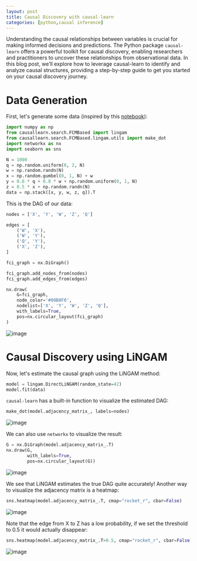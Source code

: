 ```yaml
---
layout: post
title: Causal Discovery with causal-learn
categories: [python,causal inference]
---
```


Understanding the causal relationships between variables is crucial for making informed decisions and predictions. 
The Python package `causal-learn` offers a powerful toolkit for causal discovery, 
enabling researchers and practitioners to uncover these relationships from observational data. 
In this blog post, we’ll explore how to leverage causal-learn to identify and analyze causal structures, 
providing a step-by-step guide to get you started on your causal discovery journey.

# Data Generation
First, let's generate some data (inspired by this [notebook](https://github.com/PacktPublishing/Causal-Inference-and-Discovery-in-Python)):
```python
import numpy as np
from causallearn.search.FCMBased import lingam
from causallearn.search.FCMBased.lingam.utils import make_dot
import networkx as nx
import seaborn as sns

N = 1000
q = np.random.uniform(0, 2, N)
w = np.random.randn(N)
x = np.random.gumbel(0, 1, N) + w
y = 0.6 * q + 0.8 * w + np.random.uniform(0, 1, N)
z = 0.5 * x + np.random.randn(N)
data = np.stack([x, y, w, z, q]).T
```
This is the DAG of our data:

```python
nodes = ['X', 'Y', 'W', 'Z', 'Q']

edges = [
    ('W', 'X'),
    ('W', 'Y'),
    ('Q', 'Y'),
    ('X', 'Z'),
]

fci_graph = nx.DiGraph()

fci_graph.add_nodes_from(nodes)
fci_graph.add_edges_from(edges)

nx.draw(
    G=fci_graph,
    node_color='#00B0F0',
    nodelist=['X', 'Y', 'W', 'Z', 'Q'],
    with_labels=True,
    pos=nx.circular_layout(fci_graph)
)
```

![image](https://github.com/user-attachments/assets/6fa2dbe8-9a2a-4342-b3b3-6cb8a7aada28)
# Causal Discovery using LiNGAM
Now, let's estimate the causal graph using the LiNGAM method:

```python
model = lingam.DirectLiNGAM(random_state=42)
model.fit(data)
```
`causal-learn` has a built-in function to visualize the estimated DAG:
```python
make_dot(model.adjacency_matrix_, labels=nodes)
```
![image](https://github.com/user-attachments/assets/43f8ef77-8f37-4594-b513-abd1612ad73f)

We can also use `networkx` to visualize the result:
```python
G = nx.DiGraph(model.adjacency_matrix_.T)
nx.draw(G, 
        with_labels=True,
        pos=nx.circular_layout(G))
```
![image](https://github.com/user-attachments/assets/805ffa17-0ae0-4a85-96df-5219e2519cc3)

We see that LiNGAM estimates the true DAG quite accurately!
Another way to visualize the adjacency matrix is a heatmap:

```python
sns.heatmap(model.adjacency_matrix_.T, cmap="rocket_r", cbar=False)
```
![image](https://github.com/user-attachments/assets/1d2ddd67-3171-4831-ac11-ba7a6371833b)

Note that the edge from X to Z has a low probability, if we set the threshold to 0.5 it would actually disappear:
```python
sns.heatmap(model.adjacency_matrix_.T>0.5, cmap="rocket_r", cbar=False)
```
![image](https://github.com/user-attachments/assets/2765169b-4cdf-4492-88cd-250208c42ece)





